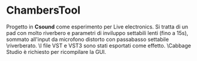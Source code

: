 # ChambersTool

Progetto in **Csound** come esperimento per Live electronics.
Si tratta di un pad con molto riverbero e parametri di inviluppo settabili lenti
\(fino a 15s), sommato all'input da microfono distorto con passabasso settabile
\riverberato.
\I file VST e VST3 sono stati esportati come effetto.
\Cabbage Studio è richiesto per ricompilare la GUI.
